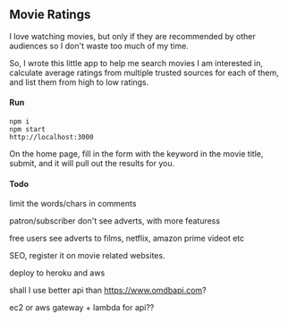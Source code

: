 ## Movie Ratings
I love watching movies, but only if they are recommended by other audiences so I don't waste too much of my time.

So, I wrote this little app to help me search movies I am interested in, calculate average ratings from multiple trusted sources for each of them, and list them from high to low ratings.

#### Run
```
npm i
npm start
http://localhost:3000
```

On the home page, fill in the form with the keyword in the movie title, submit, and it will pull out the results for you.


#### Todo

limit the words/chars in comments


patron/subscriber don't see adverts, with more featuress

free users see adverts to films, netflix, amazon prime videot etc

SEO, register it on movie related websites.

deploy to heroku and aws

shall I use better api than https://www.omdbapi.com?

ec2 or aws gateway + lambda  for api??


